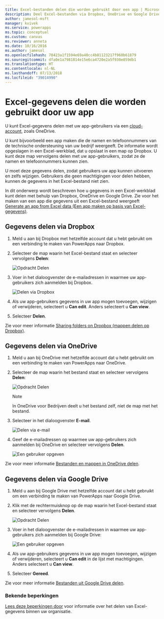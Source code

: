 ```yaml
---
title: Excel-bestanden delen die worden gebruikt door een app | Microsoft Docs
description: Deel Excel-bestanden via Dropbox, OneDrive en Google Drive. Gebruikers kunnen bestanden en mappen weergeven en bewerken.
author: jamesol-msft
manager: kvivek
ms.service: powerapps
ms.topic: conceptual
ms.custom: canvas
ms.reviewer: anneta
ms.date: 10/16/2016
ms.author: jamesol
ms.openlocfilehash: 78423a1f1594e69a40cc4b81123217f960b61879
ms.sourcegitcommit: dfa0e1a7981814e15e6ca4720e2a5f930e859db1
ms.translationtype: HT
ms.contentlocale: nl-NL
ms.lasthandoff: 07/13/2018
ms.locfileid: "39014990"
---
```

# <a name="share-excel-data-used-by-your-app"></a>Excel-gegevens delen die worden gebruikt door uw app
U kunt Excel-gegevens delen met uw app-gebruikers via een [cloud-account](connections/cloud-storage-blob-connections.md), zoals OneDrive.

U kunt bijvoorbeeld een app maken die de namen en telefoonnummers van de technische ondersteuning van uw bedrijf weergeeft. De informatie wordt opgeslagen in een Excel-werkblad, dat u opslaat in een map op Dropbox. U kunt deze map vervolgens delen met uw app-gebruikers, zodat ze de namen en telefoonnummers kunnen zien.

U moet deze gegevens delen, zodat gebruikers uw app kunnen uitvoeren en zelfs wijzigen. Gebruikers die geen machtigingen voor delen hebben, kunnen de gegevens in het Excel-bestand niet zien.

In dit onderwerp wordt beschreven hoe u gegevens in een Excel-werkblad kunt delen met behulp van Dropbox, OneDrive en Google Drive. Zie voor het maken van een app die gegevens uit een Excel-bestand weergeeft [Generate an app from Excel data (Een app maken op basis van Excel-gegevens)](get-started-create-from-data.md).

## <a name="share-data-in-dropbox"></a>Gegevens delen via Dropbox
1. Meld u aan bij Dropbox met hetzelfde account dat u hebt gebruikt om een verbinding te maken van PowerApps naar Dropbox.
2. Selecteer de map waarin het Excel-bestand staat en selecteer vervolgens **Delen**:  
   
    ![Opdracht Delen](./media/share-app-data/dropbox-share.png)
3. Voer in het dialoogvenster de e-mailadressen in waarmee uw app-gebruikers zich aanmelden bij Dropbox.  
   
    ![Delen via Dropbox](./media/share-app-data/dropbox-perms.png)
4. Als uw app-gebruikers gegevens in uw app mogen toevoegen, wijzigen of verwijderen, selecteert u **Can edit**. Anders selecteert u **Can view**.
5. Selecteer **Delen**.

Zie voor meer informatie [Sharing folders on Dropbox (mappen delen op Dropbox)](https://www.dropbox.com/en/help/19).

## <a name="share-data-in-onedrive"></a>Gegevens delen via OneDrive
1. Meld u aan bij OneDrive met hetzelfde account dat u hebt gebruikt om een verbinding te maken van PowerApps naar OneDrive.
2. Selecteer de map waarin het bestand staat en selecteer vervolgens **Delen**:  
   
    ![Opdracht Delen](./media/share-app-data/onedrive-share.png)
   
    > [!NOTE]
   > In OneDrive voor Bedrijven deelt u het bestand zelf, niet de map met het bestand.
3. Selecteer in het dialoogvenster **E-mail**.
   
    ![Delen via e-mail](./media/share-app-data/onedrive-email.png)
4. Geef de e-mailadressen op waarmee uw app-gebruikers zich aanmelden bij OneDrive en selecteer vervolgens **Delen**.  
   
    ![Een gebruiker opgeven](./media/share-app-data/onedrive-perms.png)

Zie voor meer informatie [Bestanden en mappen in OneDrive delen](https://support.office.com/article/Share-OneDrive-files-and-folders-and-change-permissions-9fcc2f7d-de0c-4cec-93b0-a82024800c07).

## <a name="share-data-in-google-drive"></a>Gegevens delen via Google Drive
1. Meld u aan bij Google Drive met hetzelfde account dat u hebt gebruikt om een verbinding te maken van PowerApps naar Google Drive.
2. Klik met de rechtermuisknop op de map waarin het Excel-bestand staat en selecteer vervolgens **Delen**.  
   
    ![Opdracht Delen](./media/share-app-data/googledrive-share.png)
3. Voer in het dialoogvenster de e-mailadressen in waarmee uw app-gebruikers zich aanmelden bij Google Drive:  
   
    ![Een gebruiker opgeven](./media/share-app-data/googledrive-perms.png)
4. Als uw app-gebruikers gegevens in uw app mogen toevoegen, wijzigen of verwijderen, selecteert u **Can edit** in de lijst met machtigingen. Anders selecteert u **Can view**.
5. Selecteer **Gereed**.

Zie voor meer informatie [Bestanden uit Google Drive delen](https://support.google.com/drive/answer/2494822).

### <a name="known-limitations"></a>Bekende beperkingen
[Lees deze beperkingen door](connections/cloud-storage-blob-connections.md#known-limitations) voor informatie over het delen van Excel-gegevens binnen uw organisatie.

